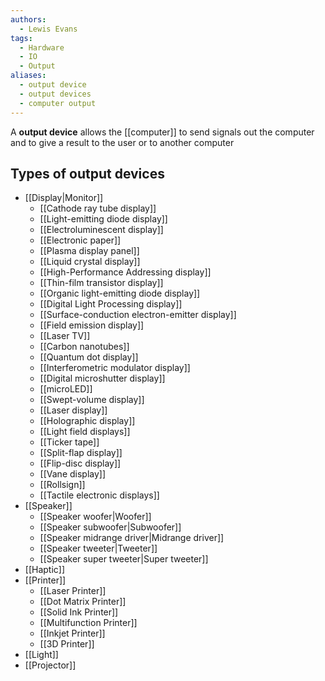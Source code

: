 ```yaml
---
authors:
  - Lewis Evans
tags:
  - Hardware
  - IO
  - Output
aliases:
  - output device
  - output devices
  - computer output
---
```

A **output device** allows the [[computer]] to send signals out the computer and to give a result to the user or to another computer

## Types of output devices
- [[Display|Monitor]]
	- [[Cathode ray tube display]]
	- [[Light-emitting diode display]]
	- [[Electroluminescent display]]
	- [[Electronic paper]]
	- [[Plasma display panel]]
	- [[Liquid crystal display]]
	- [[High-Performance Addressing display]]
	- [[Thin-film transistor display]]
	- [[Organic light-emitting diode display]]
	- [[Digital Light Processing display]]
	- [[Surface-conduction electron-emitter display]]
	- [[Field emission display]]
	- [[Laser TV]]
	- [[Carbon nanotubes]]
	- [[Quantum dot display]]
	- [[Interferometric modulator display]]
	- [[Digital microshutter display]]
	- [[microLED]]
	- [[Swept-volume display]]
	- [[Laser display]]
	- [[Holographic display]]
	- [[Light field displays]]
	- [[Ticker tape]]
	- [[Split-flap display]]
	- [[Flip-disc display]]
	- [[Vane display]]
	- [[Rollsign]]
	- [[Tactile electronic displays]]
- [[Speaker]]
	- [[Speaker woofer|Woofer]]
	- [[Speaker subwoofer|Subwoofer]]
	- [[Speaker midrange driver|Midrange driver]]
	- [[Speaker tweeter|Tweeter]]
	- [[Speaker super tweeter|Super tweeter]]
- [[Haptic]]
- [[Printer]]
	- [[Laser Printer]]
	- [[Dot Matrix Printer]]
	- [[Solid Ink Printer]]
	- [[Multifunction Printer]]
	- [[Inkjet Printer]]
	- [[3D Printer]]
- [[Light]]
- [[Projector]]